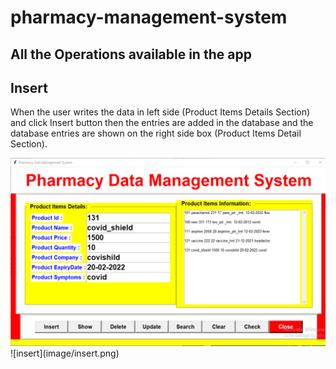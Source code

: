 # pharmacy-management-system

## All the Operations available in the app

## Insert

When the user writes the data in left side (Product Items Details Section) and click Insert button then the entries are added in the database and the database entries are shown on the right side box (Product Items Detail Section).

<img src="image/insert.png">
![insert](image/insert.png)
